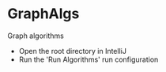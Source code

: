 # GraphAlgs
Graph algorithms

* Open the root directory in IntelliJ
* Run the 'Run Algorithms' run configuration
